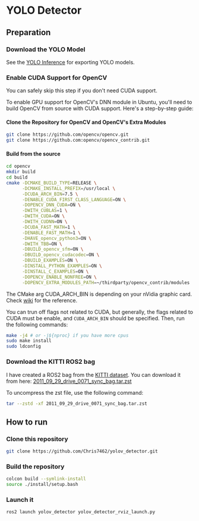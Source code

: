 # YOLO Detector

## Preparation

### Download the YOLO Model
See the [YOLO Inference](https://github.com/Chris7462/yolo_inference) for exporting YOLO models.

### Enable CUDA Support for OpenCV
You can safely skip this step if you don't need CUDA support.

To enable GPU support for OpenCV's DNN module in Ubuntu, you'll need to build OpenCV from source with CUDA support. Here's a step-by-step guide:

#### Clone the Repository for OpenCV and OpenCV's Extra Modules
```bash
git clone https://github.com/opencv/opencv.git
git clone https://github.com:opencv/opencv_contrib.git
```

#### Build from the source
```bash
cd opencv
mkdir build
cd build
cmake -DCMAKE_BUILD_TYPE=RELEASE \
      -DCMAKE_INSTALL_PREFIX=/usr/local \
      -DCUDA_ARCH_BIN=7.5 \
      -DENABLE_CUDA_FIRST_CLASS_LANGUAGE=ON \
      -DOPENCV_DNN_CUDA=ON \
      -DWITH_CUBLAS=1 \
      -DWITH_CUDA=ON \
      -DWITH_CUDNN=ON \
      -DCUDA_FAST_MATH=1 \
      -DENABLE_FAST_MATH=1 \
      -DHAVE_opencv_python3=ON \
      -DWITH_TBB=ON \
      -DBUILD_opencv_sfm=ON \
      -DBUILD_opencv_cudacodec=ON \
      -DBUILD_EXAMPLES=ON \
      -DINSTALL_PYTHON_EXAMPLES=ON \
      -DINSTALL_C_EXAMPLES=ON \
      -DOPENCV_ENABLE_NONFREE=ON \
      -DOPENCV_EXTRA_MODULES_PATH=~/thirdparty/opencv_contrib/modules ..
```
The CMake arg CUDA\_ARCH\_BIN is depending on your nVidia graphic card. Check [wiki](https://en.wikipedia.org/wiki/CUDA) for the reference.

You can trun off flags not related to CUDA, but generally, the flags related to CUDA must be enable, and `CUDA_ARCH_BIN` should be specified. Then, run the following commands:
```bash
make -j4 # or -j${nproc} if you have more cpus
sudo make install
sudo ldconfig
```

### Download the KITTI ROS2 bag
I have created a ROS2 bag from the [KITTI dataset](https://www.cvlibs.net/datasets/kitti/setup.php). You can download it from here: [2011\_09\_29\_drive\_0071_sync_bag.tar.zst](https://drive.google.com/file/d/1PZ7xIgH5Ja_kpzbRrAyZVJ_6ojxR6btw/view?usp=drive_link)

To uncompress the zst file, use the following command:
```bash
tar --zstd -xf 2011_09_29_drive_0071_sync_bag.tar.zst
```

## How to run
### Clone this repository
```bash
git clone https://github.com/Chris7462/yolov_detector.git
```

### Build the repository
```bash
colcon build --symlink-install
source ./install/setup.bash
```

### Launch it
```bash
ros2 launch yolov_detector yolov_detector_rviz_launch.py
```

<!-- g++ -O3 cpp/yolo.cpp -o yolo_example -I/usr/local/include/opencv4 -L/usr/local/lib -lopencv_stitching -lopencv_alphamat -lopencv_aruco -lopencv_barcode -lopencv_bgsegm -lopencv_bioinspired -lopencv_ccalib -lopencv_dnn_objdetect -lopencv_dnn_superres -lopencv_dpm -lopencv_face -lopencv_freetype -lopencv_fuzzy -lopencv_hdf -lopencv_hfs -lopencv_img_hash -lopencv_intensity_transform -lopencv_line_descriptor -lopencv_mcc -lopencv_quality -lopencv_rapid -lopencv_reg -lopencv_rgbd -lopencv_saliency -lopencv_shape -lopencv_stereo -lopencv_structured_light -lopencv_phase_unwrapping -lopencv_superres -lopencv_optflow -lopencv_surface_matching -lopencv_tracking -lopencv_highgui -lopencv_datasets -lopencv_text -lopencv_plot -lopencv_ml -lopencv_videostab -lopencv_videoio -lopencv_viz -lopencv_wechat_qrcode -lopencv_ximgproc -lopencv_video -lopencv_xobjdetect -lopencv_objdetect -lopencv_calib3d -lopencv_imgcodecs -lopencv_features2d -lopencv_dnn -lopencv_flann -lopencv_xphoto -lopencv_photo -lopencv_imgproc -lopencv_core -->
